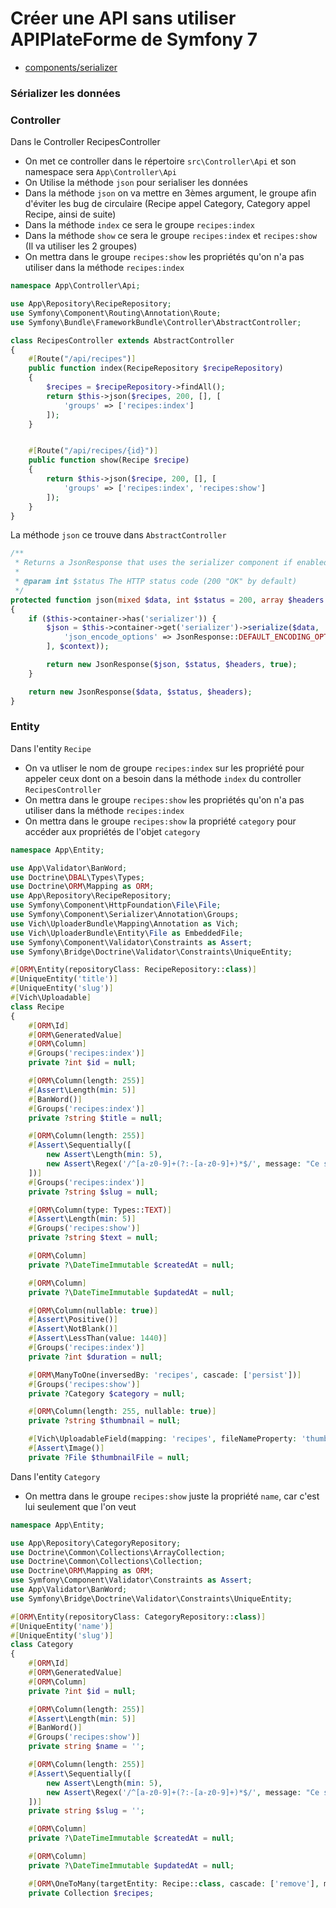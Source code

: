 # Créer une API sans utiliser APIPlateForme de Symfony 7

- [components/serializer](https://symfony.com/doc/current/components/serializer.html)

### Sérializer les données

### Controller 

Dans le Controller RecipesController

- On met ce controller dans le répertoire `src\Controller\Api` et son namespace sera `App\Controller\Api`
- On Utilise la méthode `json` pour serialiser les données
- Dans la méthode `json` on va mettre en 3èmes argument, le groupe afin d'éviter les bug de circulaire (Recipe appel Category, Category appel Recipe, ainsi de suite)
- Dans la méthode `index` ce sera le groupe `recipes:index`
- Dans la méthode `show` ce sera le groupe `recipes:index` et `recipes:show` (Il va utiliser les 2 groupes)
- On mettra dans le groupe `recipes:show` les propriétés qu'on n'a pas utiliser dans la méthode `recipes:index`

```php
namespace App\Controller\Api;

use App\Repository\RecipeRepository;
use Symfony\Component\Routing\Annotation\Route;
use Symfony\Bundle\FrameworkBundle\Controller\AbstractController;

class RecipesController extends AbstractController
{
    #[Route("/api/recipes")]
    public function index(RecipeRepository $recipeRepository)
    {
        $recipes = $recipeRepository->findAll();
        return $this->json($recipes, 200, [], [
            'groups' => ['recipes:index']
        ]);
    }


    #[Route("/api/recipes/{id}")]
    public function show(Recipe $recipe)
    {
        return $this->json($recipe, 200, [], [
            'groups' => ['recipes:index', 'recipes:show']
        ]);
    }
}
```

La méthode `json` ce trouve dans `AbstractController`

```php
/**
 * Returns a JsonResponse that uses the serializer component if enabled, or json_encode.
 *
 * @param int $status The HTTP status code (200 "OK" by default)
 */
protected function json(mixed $data, int $status = 200, array $headers = [], array $context = []): JsonResponse
{
    if ($this->container->has('serializer')) {
        $json = $this->container->get('serializer')->serialize($data, 'json', array_merge([
            'json_encode_options' => JsonResponse::DEFAULT_ENCODING_OPTIONS,
        ], $context));

        return new JsonResponse($json, $status, $headers, true);
    }

    return new JsonResponse($data, $status, $headers);
}
```

### Entity

Dans l'entity `Recipe`

- On va utliser le nom de groupe `recipes:index` sur les propriété pour appeler ceux dont on a besoin dans la méthode `index` du controller `RecipesController`
- On mettra dans le groupe `recipes:show` les propriétés qu'on n'a pas utiliser dans la méthode `recipes:index`
- On mettra dans le groupe `recipes:show` la propriété `category` pour accéder aux propriétés de l'objet `category`

```php
namespace App\Entity;

use App\Validator\BanWord;
use Doctrine\DBAL\Types\Types;
use Doctrine\ORM\Mapping as ORM;
use App\Repository\RecipeRepository;
use Symfony\Component\HttpFoundation\File\File;
use Symfony\Component\Serializer\Annotation\Groups;
use Vich\UploaderBundle\Mapping\Annotation as Vich;
use Vich\UploaderBundle\Entity\File as EmbeddedFile;
use Symfony\Component\Validator\Constraints as Assert;
use Symfony\Bridge\Doctrine\Validator\Constraints\UniqueEntity;

#[ORM\Entity(repositoryClass: RecipeRepository::class)]
#[UniqueEntity('title')]
#[UniqueEntity('slug')]
#[Vich\Uploadable]
class Recipe
{
    #[ORM\Id]
    #[ORM\GeneratedValue]
    #[ORM\Column]
    #[Groups('recipes:index')]
    private ?int $id = null;

    #[ORM\Column(length: 255)]
    #[Assert\Length(min: 5)]
    #[BanWord()]
    #[Groups('recipes:index')]
    private ?string $title = null;

    #[ORM\Column(length: 255)]
    #[Assert\Sequentially([
        new Assert\Length(min: 5),
        new Assert\Regex('/^[a-z0-9]+(?:-[a-z0-9]+)*$/', message: "Ce slug n'est pas valide")
    ])]
    #[Groups('recipes:index')]
    private ?string $slug = null;

    #[ORM\Column(type: Types::TEXT)]
    #[Assert\Length(min: 5)]
    #[Groups('recipes:show')]
    private ?string $text = null;

    #[ORM\Column]
    private ?\DateTimeImmutable $createdAt = null;

    #[ORM\Column]
    private ?\DateTimeImmutable $updatedAt = null;

    #[ORM\Column(nullable: true)]
    #[Assert\Positive()]
    #[Assert\NotBlank()]
    #[Assert\LessThan(value: 1440)]
    #[Groups('recipes:index')]
    private ?int $duration = null;

    #[ORM\ManyToOne(inversedBy: 'recipes', cascade: ['persist'])]
    #[Groups('recipes:show')]
    private ?Category $category = null;

    #[ORM\Column(length: 255, nullable: true)]
    private ?string $thumbnail = null;

    #[Vich\UploadableField(mapping: 'recipes', fileNameProperty: 'thumbnail')]
    #[Assert\Image()]
    private ?File $thumbnailFile = null;
```

Dans l'entity `Category`

- On mettra dans le groupe `recipes:show` juste la propriété `name`, car c'est lui seulement que l'on veut

```php
namespace App\Entity;

use App\Repository\CategoryRepository;
use Doctrine\Common\Collections\ArrayCollection;
use Doctrine\Common\Collections\Collection;
use Doctrine\ORM\Mapping as ORM;
use Symfony\Component\Validator\Constraints as Assert;
use App\Validator\BanWord;
use Symfony\Bridge\Doctrine\Validator\Constraints\UniqueEntity;

#[ORM\Entity(repositoryClass: CategoryRepository::class)]
#[UniqueEntity('name')]
#[UniqueEntity('slug')]
class Category
{
    #[ORM\Id]
    #[ORM\GeneratedValue]
    #[ORM\Column]
    private ?int $id = null;

    #[ORM\Column(length: 255)]
    #[Assert\Length(min: 5)]
    #[BanWord()]
    #[Groups('recipes:show')]
    private string $name = '';

    #[ORM\Column(length: 255)]
    #[Assert\Sequentially([
        new Assert\Length(min: 5),
        new Assert\Regex('/^[a-z0-9]+(?:-[a-z0-9]+)*$/', message: "Ce slug n'est pas valide")
    ])]
    private string $slug = '';

    #[ORM\Column]
    private ?\DateTimeImmutable $createdAt = null;

    #[ORM\Column]
    private ?\DateTimeImmutable $updatedAt = null;

    #[ORM\OneToMany(targetEntity: Recipe::class, cascade: ['remove'], mappedBy: 'category')]
    private Collection $recipes;
```